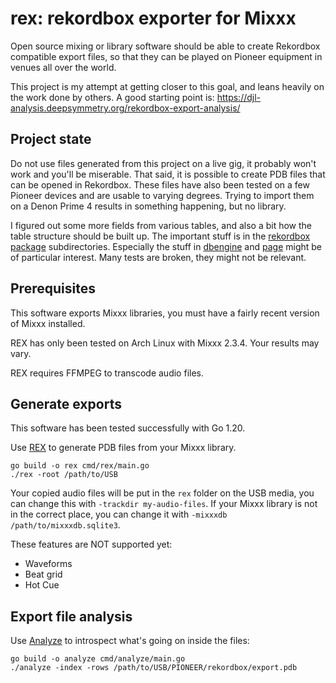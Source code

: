 # rex: rekordbox exporter for Mixxx

Open source mixing or library software should be able to create Rekordbox
compatible export files, so that they can be played on Pioneer equipment in
venues all over the world.

This project is my attempt at getting closer to this goal, and leans heavily on the work done by others.
A good starting point is: https://djl-analysis.deepsymmetry.org/rekordbox-export-analysis/

## Project state

Do not use files generated from this project on a live gig, it probably won't work and you'll be miserable.
That said, it is possible to create PDB files that can be opened in Rekordbox.
These files have also been tested on a few Pioneer devices and are usable to varying degrees.
Trying to import them on a Denon Prime 4 results in something happening, but no library.

I figured out some more fields from various tables, and also a bit how the table structure should be built up.
The important stuff is in the [rekordbox package](pkg/rekordbox) subdirectories.
Especially the stuff in [dbengine](pkg/rekordbox/dbengine) and [page](pkg/rekordbox/page)
might be of particular interest. Many tests are broken, they might not be relevant.

## Prerequisites

This software exports Mixxx libraries, you must have a fairly recent version of Mixxx installed.

REX has only been tested on Arch Linux with Mixxx 2.3.4.
Your results may vary.

REX requires FFMPEG to transcode audio files.

## Generate exports

This software has been tested successfully with Go 1.20.

Use [REX](cmd/rex/main.go) to generate PDB files from your Mixxx library.

```
go build -o rex cmd/rex/main.go
./rex -root /path/to/USB
```

Your copied audio files will be put in the `rex` folder on the USB media,
you can change this with `-trackdir my-audio-files`. If your Mixxx library
is not in the correct place, you can change it with `-mixxxdb /path/to/mixxxdb.sqlite3`.

These features are NOT supported yet:

* Waveforms
* Beat grid
* Hot Cue

## Export file analysis

Use [Analyze](cmd/analyze/main.go) to introspect what's going on inside the files:

```
go build -o analyze cmd/analyze/main.go
./analyze -index -rows /path/to/USB/PIONEER/rekordbox/export.pdb
```
